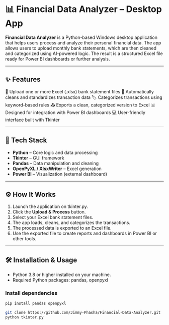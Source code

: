 # 📊 Financial Data Analyzer – Desktop App

**Financial Data Analyzer** is a Python-based Windows desktop application that helps users process and analyze their personal financial data. 
The app allows users to upload monthly bank statements, which are then cleaned and categorized using AI-powered logic. The result is a structured Excel file ready for Power BI dashboards or further analysis.

---

## ✨ Features

📂 Upload one or more Excel (.xlsx) bank statement files
🧹 Automatically cleans and standardizes transaction data
🏷️ Categorizes transactions using keyword-based rules
📤 Exports a clean, categorized version to Excel
📊 Designed for integration with Power BI dashboards
💻 User-friendly interface built with Tkinter

---

## 🚀 Tech Stack

- **Python** – Core logic and data processing
- **Tkinter** – GUI framework
- **Pandas** – Data manipulation and cleaning
- **OpenPyXL / XlsxWriter** – Excel generation
- **Power BI** – Visualization (external dashboard)

---

## ⚙️ How It Works

1. Launch the application on tkinter.py.
2. Click the **Upload & Process** button.
3. Select your Excel bank statement files.
4. The app loads, cleans, and categorizes the transactions.
5. The processed data is exported to an Excel file.
6. Use the exported file to create reports and dashboards in Power BI or other tools.

---

## 🛠 Installation & Usage

- Python 3.8 or higher installed on your machine.
- Required Python packages: pandas, openpyxl


### Install dependencies
```bash
pip install pandas openpyxl

git clone https://github.com/Jimmy-Phasha/Financial-Data-Analyzer.git
python tkinter.py

